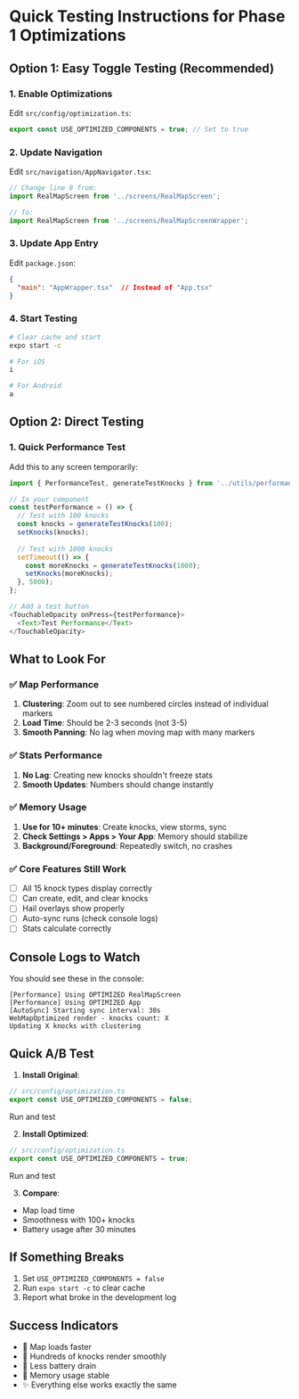 # Quick Testing Instructions for Phase 1 Optimizations

## Option 1: Easy Toggle Testing (Recommended)

### 1. Enable Optimizations
Edit `src/config/optimization.ts`:
```typescript
export const USE_OPTIMIZED_COMPONENTS = true; // Set to true
```

### 2. Update Navigation
Edit `src/navigation/AppNavigator.tsx`:
```typescript
// Change line 8 from:
import RealMapScreen from '../screens/RealMapScreen';

// To:
import RealMapScreen from '../screens/RealMapScreenWrapper';
```

### 3. Update App Entry
Edit `package.json`:
```json
{
  "main": "AppWrapper.tsx"  // Instead of "App.tsx"
}
```

### 4. Start Testing
```bash
# Clear cache and start
expo start -c

# For iOS
i

# For Android  
a
```

## Option 2: Direct Testing

### 1. Quick Performance Test
Add this to any screen temporarily:
```typescript
import { PerformanceTest, generateTestKnocks } from '../utils/performanceTest';

// In your component
const testPerformance = () => {
  // Test with 100 knocks
  const knocks = generateTestKnocks(100);
  setKnocks(knocks);
  
  // Test with 1000 knocks
  setTimeout(() => {
    const moreKnocks = generateTestKnocks(1000);
    setKnocks(moreKnocks);
  }, 5000);
};

// Add a test button
<TouchableOpacity onPress={testPerformance}>
  <Text>Test Performance</Text>
</TouchableOpacity>
```

## What to Look For

### ✅ Map Performance
1. **Clustering**: Zoom out to see numbered circles instead of individual markers
2. **Load Time**: Should be 2-3 seconds (not 3-5)
3. **Smooth Panning**: No lag when moving map with many markers

### ✅ Stats Performance  
1. **No Lag**: Creating new knocks shouldn't freeze stats
2. **Smooth Updates**: Numbers should change instantly

### ✅ Memory Usage
1. **Use for 10+ minutes**: Create knocks, view storms, sync
2. **Check Settings > Apps > Your App**: Memory should stabilize
3. **Background/Foreground**: Repeatedly switch, no crashes

### ✅ Core Features Still Work
- [ ] All 15 knock types display correctly
- [ ] Can create, edit, and clear knocks
- [ ] Hail overlays show properly
- [ ] Auto-sync runs (check console logs)
- [ ] Stats calculate correctly

## Console Logs to Watch

You should see these in the console:
```
[Performance] Using OPTIMIZED RealMapScreen
[Performance] Using OPTIMIZED App
[AutoSync] Starting sync interval: 30s
WebMapOptimized render - knocks count: X
Updating X knocks with clustering
```

## Quick A/B Test

1. **Install Original**:
```typescript
// src/config/optimization.ts
export const USE_OPTIMIZED_COMPONENTS = false;
```
Run and test

2. **Install Optimized**:
```typescript  
// src/config/optimization.ts
export const USE_OPTIMIZED_COMPONENTS = true;
```
Run and test

3. **Compare**:
- Map load time
- Smoothness with 100+ knocks
- Battery usage after 30 minutes

## If Something Breaks

1. Set `USE_OPTIMIZED_COMPONENTS = false`
2. Run `expo start -c` to clear cache
3. Report what broke in the development log

## Success Indicators

- 🚀 Map loads faster
- 🎯 Hundreds of knocks render smoothly
- 🔋 Less battery drain
- 💾 Memory usage stable
- ✨ Everything else works exactly the same